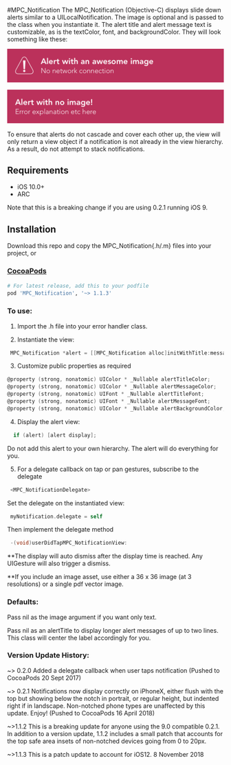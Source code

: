 #MPC_Notification 
The MPC_Notification (Objective-C) displays slide down alerts similar to a UILocalNotification. The image is optional and is passed to the class when you instantiate it. The alert title and alert message text is customizable, as is the textColor, font, and backgroundColor. They will look something like these:

![Alert with image](https://github.com/fareast555/MPC_Notification/blob/master/alert_withImage.png)


![Alert with no image](https://github.com/fareast555/MPC_Notification/blob/master/alert_noImage.png)

To ensure that alerts do not cascade and cover each other up, the view will only return a view object if a notification is not already in the view hierarchy. As a result, do not attempt to stack notifications.

## Requirements

* iOS 10.0+
* ARC

Note that this is a breaking change if you are using 0.2.1 running iOS 9.

## Installation

Download this repo and copy the MPC_Notification{.h/.m} files into your project, or

### [CocoaPods](https://cocoapods.org/)

```ruby
# For latest release, add this to your podfile
pod 'MPC_Notification', '~> 1.1.3'
```
 
<h3>To use:</h3>
 
  1. Import the .h file into your error handler class.
 
  2. Instantiate the view: 
  ```objectivec
   MPC_Notification *alert = [[MPC_Notification alloc]initWithTitle:message:alertImage:displayTime:];
```

  3. Customize public properties as required
  ```objectivec
  @property (strong, nonatomic) UIColor * _Nullable alertTitleColor;
  @property (strong, nonatomic) UIColor * _Nullable alertMessageColor;
  @property (strong, nonatomic) UIFont * _Nullable alertTitleFont;
  @property (strong, nonatomic) UIFont * _Nullable alertMessageFont;
  @property (strong, nonatomic) UIColor * _Nullable alertBackgroundColor;
```
 
  4. Display the alert view: 
  ```objectivec
    if (alert) [alert display];
```

 Do not add this alert to your own hierarchy. The alert will do everything for you.

  5. For a delegate callback on tap or pan gestures, subscribe to the delegate 
  ```objectivec
   <MPC_NotificationDelegate>
```

Set the delegate on the instantiated view: 
  ```objectivec
   myNotification.delegate = self
```

Then implement the delegate method 
  ```objectivec
   -(void)userDidTapMPC_NotificationView:
```
 
  **The display will auto dismiss after the display time is reached. Any UIGesture will also trigger a dismiss.
  
  **If you include an image asset, use either a 36 x 36 image (at 3 resolutions) or a single pdf vector image. 
 
<h3>Defaults:</h3>

  Pass nil as the image argument if you want only text.

  Pass nil as an alertTitle to display longer alert messages of up to two lines. This class will center the label accordingly for you.

<h3>Version Update History:</h3>
  ~> 0.2.0 Added a delegate callback when user taps notification (Pushed to CocoaPods 20 Sept 2017)

  ~> 0.2.1 Notifications now display correctly on iPhoneX, either flush with the top but showing below the notch in portrait, or regular height, but indented right if in landscape. Non-notched phone types are unaffected by this update. Enjoy! (Pushed to CocoaPods 16 April 2018)
  
  ~>1.1.2  This is a breaking update for anyone using the 9.0 compatible 0.2.1. In addition to a version update, 1.1.2 includes a small patch that accounts for the top safe area insets of non-notched devices going from 0 to 20px. 

   ~>1.1.3  This is a patch update to account for iOS12. 8 November 2018
